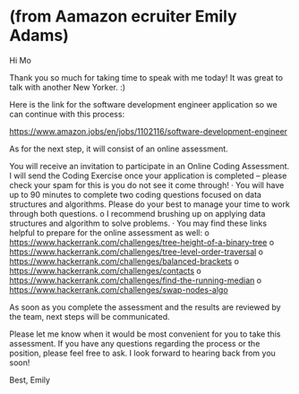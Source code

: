 # (from Aamazon ecruiter Emily Adams)

Hi Mo

Thank you so much for taking time to speak with me today! It was great to talk with another New Yorker. :)

Here is the link for the software development engineer application so we can continue with this process:

https://www.amazon.jobs/en/jobs/1102116/software-development-engineer

As for the next step, it will consist of an online assessment.

You will receive an invitation to participate in an Online Coding Assessment.
I will send the Coding Exercise once your application is completed – please check your spam for this is you do not see it come through!
· You will have up to 90 minutes to complete two coding questions focused on data structures and algorithms. Please do your best to manage your time to work through both questions.
o I recommend brushing up on applying data structures and algorithm to solve problems.
· You may find these links helpful to prepare for the online assessment as well:
o <https://www.hackerrank.com/challenges/tree-height-of-a-binary-tree>
o <https://www.hackerrank.com/challenges/tree-level-order-traversal>
o <https://www.hackerrank.com/challenges/balanced-brackets>
o <https://www.hackerrank.com/challenges/contacts>
o <https://www.hackerrank.com/challenges/find-the-running-median>
o <https://www.hackerrank.com/challenges/swap-nodes-algo>

As soon as you complete the assessment and the results are reviewed by the team, next steps will be communicated.

Please let me know when it would be most convenient for you to take this assessment. If you have any questions regarding the process or the position, please feel free to ask. I look forward to hearing back from you soon!

Best,
Emily
